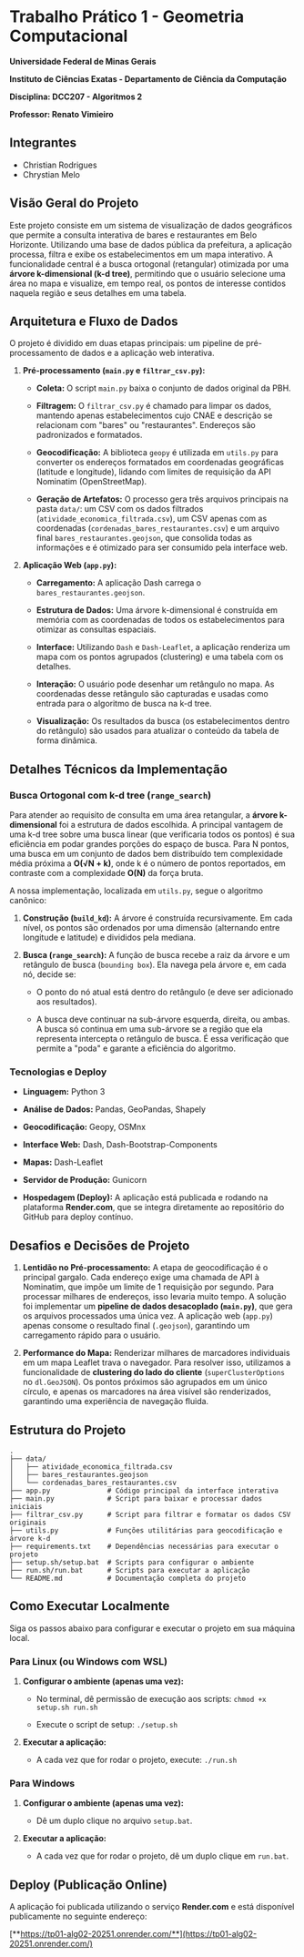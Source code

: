 # Trabalho Prático 1 - Geometria Computacional

**Universidade Federal de Minas Gerais**

**Instituto de Ciências Exatas - Departamento de Ciência da Computação**

**Disciplina: DCC207 - Algoritmos 2**

**Professor: Renato Vimieiro**

## Integrantes

* Christian Rodrigues
* Chrystian Melo

## Visão Geral do Projeto

Este projeto consiste em um sistema de visualização de dados geográficos que permite a consulta interativa de bares e restaurantes em Belo Horizonte. Utilizando uma base de dados pública da prefeitura, a aplicação processa, filtra e exibe os estabelecimentos em um mapa interativo. A funcionalidade central é a busca ortogonal (retangular) otimizada por uma **árvore k-dimensional (k-d tree)**, permitindo que o usuário selecione uma área no mapa e visualize, em tempo real, os pontos de interesse contidos naquela região e seus detalhes em uma tabela.

## Arquitetura e Fluxo de Dados

O projeto é dividido em duas etapas principais: um pipeline de pré-processamento de dados e a aplicação web interativa.

1. **Pré-processamento (`main.py` e `filtrar_csv.py`):**

   * **Coleta:** O script `main.py` baixa o conjunto de dados original da PBH.

   * **Filtragem:** O `filtrar_csv.py` é chamado para limpar os dados, mantendo apenas estabelecimentos cujo CNAE e descrição se relacionam com "bares" ou "restaurantes". Endereços são padronizados e formatados.

   * **Geocodificação:** A biblioteca `geopy` é utilizada em `utils.py` para converter os endereços formatados em coordenadas geográficas (latitude e longitude), lidando com limites de requisição da API Nominatim (OpenStreetMap).

   * **Geração de Artefatos:** O processo gera três arquivos principais na pasta `data/`: um CSV com os dados filtrados (`atividade_economica_filtrada.csv`), um CSV apenas com as coordenadas (`cordenadas_bares_restaurantes.csv`) e um arquivo final `bares_restaurantes.geojson`, que consolida todas as informações e é otimizado para ser consumido pela interface web.

2. **Aplicação Web (`app.py`):**

   * **Carregamento:** A aplicação Dash carrega o `bares_restaurantes.geojson`.

   * **Estrutura de Dados:** Uma árvore k-dimensional é construída em memória com as coordenadas de todos os estabelecimentos para otimizar as consultas espaciais.

   * **Interface:** Utilizando `Dash` e `Dash-Leaflet`, a aplicação renderiza um mapa com os pontos agrupados (clustering) e uma tabela com os detalhes.

   * **Interação:** O usuário pode desenhar um retângulo no mapa. As coordenadas desse retângulo são capturadas e usadas como entrada para o algoritmo de busca na k-d tree.

   * **Visualização:** Os resultados da busca (os estabelecimentos dentro do retângulo) são usados para atualizar o conteúdo da tabela de forma dinâmica.

## Detalhes Técnicos da Implementação

### Busca Ortogonal com k-d tree (`range_search`)

Para atender ao requisito de consulta em uma área retangular, a **árvore k-dimensional** foi a estrutura de dados escolhida. A principal vantagem de uma k-d tree sobre uma busca linear (que verificaria todos os pontos) é sua eficiência em podar grandes porções do espaço de busca. Para N pontos, uma busca em um conjunto de dados bem distribuído tem complexidade média próxima a **O(√N + k)**, onde k é o número de pontos reportados, em contraste com a complexidade **O(N)** da força bruta.

A nossa implementação, localizada em `utils.py`, segue o algoritmo canônico:

1. **Construção (`build_kd`):** A árvore é construída recursivamente. Em cada nível, os pontos são ordenados por uma dimensão (alternando entre longitude e latitude) e divididos pela mediana.

2. **Busca (`range_search`):** A função de busca recebe a raiz da árvore e um retângulo de busca (`bounding box`). Ela navega pela árvore e, em cada nó, decide se:

   * O ponto do nó atual está dentro do retângulo (e deve ser adicionado aos resultados).

   * A busca deve continuar na sub-árvore esquerda, direita, ou ambas. A busca só continua em uma sub-árvore se a região que ela representa intercepta o retângulo de busca. É essa verificação que permite a "poda" e garante a eficiência do algoritmo.

### Tecnologias e Deploy

* **Linguagem:** Python 3

* **Análise de Dados:** Pandas, GeoPandas, Shapely

* **Geocodificação:** Geopy, OSMnx

* **Interface Web:** Dash, Dash-Bootstrap-Components

* **Mapas:** Dash-Leaflet

* **Servidor de Produção:** Gunicorn

* **Hospedagem (Deploy):** A aplicação está publicada e rodando na plataforma **Render.com**, que se integra diretamente ao repositório do GitHub para deploy contínuo.

## Desafios e Decisões de Projeto

1. **Lentidão no Pré-processamento:** A etapa de geocodificação é o principal gargalo. Cada endereço exige uma chamada de API à Nominatim, que impõe um limite de 1 requisição por segundo. Para processar milhares de endereços, isso levaria muito tempo. A solução foi implementar um **pipeline de dados desacoplado (`main.py`)**, que gera os arquivos processados uma única vez. A aplicação web (`app.py`) apenas consome o resultado final (`.geojson`), garantindo um carregamento rápido para o usuário.

2. **Performance do Mapa:** Renderizar milhares de marcadores individuais em um mapa Leaflet trava o navegador. Para resolver isso, utilizamos a funcionalidade de **clustering do lado do cliente** (`superClusterOptions` no `dl.GeoJSON`). Os pontos próximos são agrupados em um único círculo, e apenas os marcadores na área visível são renderizados, garantindo uma experiência de navegação fluida.


## Estrutura do Projeto

```
.
├── data/
│   ├── atividade_economica_filtrada.csv
│   ├── bares_restaurantes.geojson
│   └── cordenadas_bares_restaurantes.csv
├── app.py              # Código principal da interface interativa
├── main.py             # Script para baixar e processar dados iniciais
├── filtrar_csv.py      # Script para filtrar e formatar os dados CSV originais
├── utils.py            # Funções utilitárias para geocodificação e árvore k-d
├── requirements.txt    # Dependências necessárias para executar o projeto
├── setup.sh/setup.bat  # Scripts para configurar o ambiente
├── run.sh/run.bat      # Scripts para executar a aplicação
└── README.md           # Documentação completa do projeto
```

## Como Executar Localmente

Siga os passos abaixo para configurar e executar o projeto em sua máquina local.

### Para Linux (ou Windows com WSL)

1. **Configurar o ambiente (apenas uma vez):**

   * No terminal, dê permissão de execução aos scripts: `chmod +x setup.sh run.sh`

   * Execute o script de setup: `./setup.sh`

2. **Executar a aplicação:**

   * A cada vez que for rodar o projeto, execute: `./run.sh`

### Para Windows

1. **Configurar o ambiente (apenas uma vez):**

   * Dê um duplo clique no arquivo `setup.bat`.

2. **Executar a aplicação:**

   * A cada vez que for rodar o projeto, dê um duplo clique em `run.bat`.

## Deploy (Publicação Online)

A aplicação foi publicada utilizando o serviço **Render.com** e está disponível publicamente no seguinte endereço:

[**https://tp01-alg02-20251.onrender.com/**](https://tp01-alg02-20251.onrender.com/)

